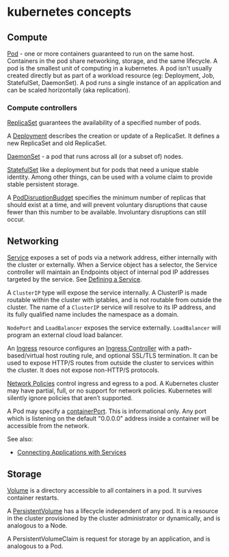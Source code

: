 # kubernetes concepts

## Compute

[Pod](https://kubernetes.io/docs/concepts/workloads/pods/) - one or more containers guaranteed to run on the same host. Containers in the pod share networking, storage, and the same lifecycle. A pod is the smallest unit of computing in a kubernetes. A pod isn't usually created directly but as part of a workload resource (eg: Deployment, Job, StatefulSet, DaemonSet). A pod runs a single instance of an application and can be scaled horizontally (aka replication).

### Compute controllers

[ReplicaSet](https://kubernetes.io/docs/concepts/workloads/controllers/replicaset/) guarantees the availability of a specified number of pods.

A [Deployment](https://kubernetes.io/docs/concepts/workloads/controllers/deployment/) describes the creation or update of a ReplicaSet. It defines a new ReplicaSet and old ReplicaSet.

[DaemonSet](https://kubernetes.io/docs/concepts/workloads/controllers/daemonset/) - a pod that runs across all (or a subset of) nodes.

[StatefulSet](https://kubernetes.io/docs/concepts/workloads/controllers/statefulset/) like a deployment but for pods that need a unique stable identity. Among other things, can be used with a volume claim to provide stable persistent storage.

A [PodDisruptionBudget](https://kubernetes.io/docs/concepts/workloads/pods/disruptions/) specifies the minimum number of replicas that should exist at a time, and will prevent voluntary disruptions that cause fewer than this number to be available. Involuntary disruptions can still occur.

## Networking

[Service](https://kubernetes.io/docs/concepts/services-networking/) exposes a set of pods via a network address, either internally with the cluster or externally. When a Service object has a selector, the Service controller will maintain an Endpoints object of internal pod IP addresses targeted by the service. See [Defining a Service](https://kubernetes.io/docs/concepts/services-networking/service/#defining-a-service).

A `ClusterIP` type will expose the service internally. A ClusterIP is made routable within the cluster with iptables, and is not routable from outside the cluster. The name of a `ClusterIP` service will resolve to its IP address, and its fully qualified name includes the namespace as a domain.

`NodePort` and `LoadBalancer` exposes the service externally. `LoadBalancer` will program an external cloud load balancer.

An [Ingress](https://kubernetes.io/docs/concepts/services-networking/ingress/) resource configures an [Ingress Controller](https://kubernetes.io/docs/concepts/services-networking/ingress-controllers/) with a path-based/virtual host routing rule, and optional SSL/TLS termination. It can be used to expose HTTP/S routes from outside the cluster to services within the cluster. It does not expose non-HTTP/S protocols.

[Network Policies](https://kubernetes.io/docs/concepts/services-networking/network-policies/) control ingress and egress to a pod. A Kubernetes cluster may have partial, full, or no support for network policies. Kubernetes will silently ignore policies that aren’t supported.

A Pod may specify a [containerPort](https://kubernetes.io/docs/reference/kubernetes-api/workload-resources/pod-v1/#ports). This is informational only. Any port which is listening on the default "0.0.0.0" address inside a container will be accessible from the network.

See also:

- [Connecting Applications with Services](https://kubernetes.io/docs/concepts/services-networking/connect-applications-service/)

## Storage

[Volume](https://kubernetes.io/docs/concepts/storage/volumes/) is a directory accessible to all containers in a pod. It survives container restarts.

A [PersistentVolume](https://kubernetes.io/docs/concepts/storage/persistent-volumes/) has a lifecycle independent of any pod. It is a resource in the cluster provisioned by the cluster administrator or dynamically, and is analogous to a Node.

A PersistentVolumeClaim is request for storage by an application, and is analogous to a Pod.
